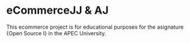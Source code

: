 # eCommerceJJ & AJ
This ecommerce project is for educational purposes for the asignature {Open Source I} in the APEC University.
